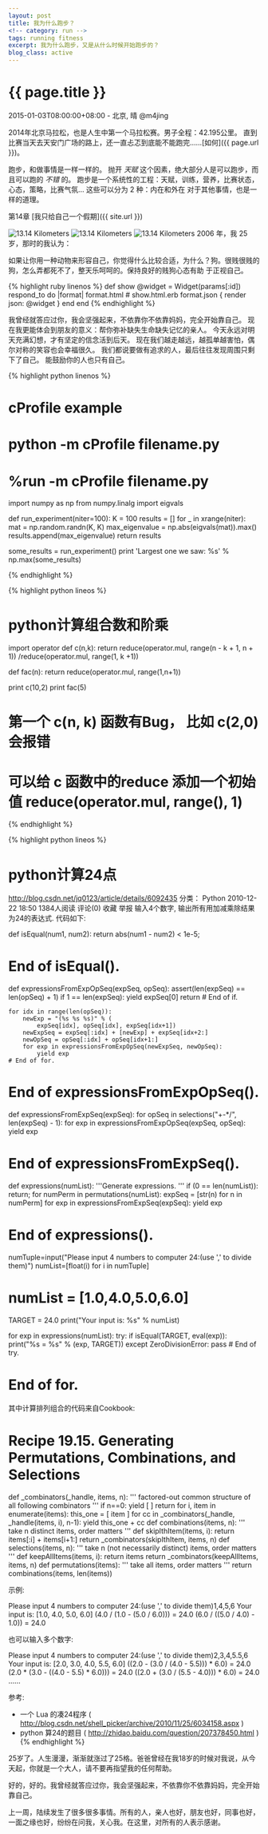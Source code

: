 ```yaml
---
layout: post
title: 我为什么跑步？
<!-- category: run -->
tags: running fitness
excerpt: 我为什么跑步，又是从什么时候开始跑步的？
blog_class: active
---
```


{{ page.title }}
================

<p class="meta">2015-01-03T08:00:00+08:00 - 北京, 晴 @m4jing</p>

2014年北京马拉松，也是人生中第一个马拉松赛。男子全程：42.195公里。
直到比赛当天去天安门广场的路上，还一直忐忑到底能不能跑完……[如何]({{ page.url }})。

跑步，和做事情是一样一样的。
抛开 *天赋* 这个因素，绝大部分人是可以跑步，而且可以跑的 *不错* 的。
跑步是一个系统性的工程：天赋，训练，营养，比赛状态，心态，策略，比赛气氛…
这些可以分为 2 种：内在和外在
对于其他事情，也是一样的道理。

第14章 [我只给自己一个假期]({{ site.url }})

<!-- ![13.14 Kilometers](/images/13-14-km.jpg) -->

<!-- <img src="/images/13-14-km.jpg" alt="13.14 Kilometers" /> -->
<img src="/images/13-14-km.jpg" class="img-responsive" alt="13.14 Kilometers" />
<img src="/images/13-14-km.jpg" class="img-responsive img-thumbnail" alt="13.14 Kilometers" />
<img src="/images/13-14-km.jpg" class="img-responsive img-circle img-thumbnail" alt="13.14 Kilometers" />
2006 年，我 25 岁，那时的我认为：

如果让你用一种动物来形容自己，你觉得什么比较合适，为什么？狗。很贱很贱的狗，怎么弄都死不了，整天乐呵呵的。保持良好的贱狗心态有助 于正视自己。

{% highlight ruby linenos %}
def show
    @widget = Widget(params[:id])
    respond_to do |format|
        format.html # show.html.erb
        format.json { render json: @widget }
    end
end
{% endhighlight %}

我曾经就答应过你，我会坚强起来，不依靠你不依靠妈妈，完全开始靠自己。 现在我更能体会到朋友的意义：帮你弥补缺失生命缺失记忆的亲人。 今天永远对明天充满幻想，才有坚定的信念活到后天。 现在我们越走越远，越孤单越害怕，偶尔对称的笑容也会幸福很久。 我们都说要做有追求的人，最后往往发现周围只剩下了自己。 能鼓励你的人也只有自己。

{% highlight python linenos %}
# cProfile example
# python -m cProfile filename.py
# %run -m cProfile filename.py

import numpy as np
from numpy.linalg import eigvals

def run_experiment(niter=100):
    K = 100
    results = []
    for _ in xrange(niter):
        mat = np.random.randn(K, K)
        max_eigenvalue = np.abs(eigvals(mat)).max()
        results.append(max_eigenvalue)
    return results

some_results = run_experiment()
print 'Largest one we saw: %s' % np.max(some_results)

{% endhighlight %}

{% highlight python lineos %}
# python计算组合数和阶乘
import operator
def c(n,k):
    return reduce(operator.mul, range(n - k + 1, n + 1)) /reduce(operator.mul, range(1, k +1))

def fac(n):
    return reduce(operator.mul, range(1,n+1))

print c(10,2)
print fac(5)

# 第一个 c(n, k) 函数有Bug， 比如 c(2,0) 会报错
# 可以给 c 函数中的reduce 添加一个初始值 reduce(operator.mul, range(), 1)
{% endhighlight %}

{% highlight python lineos %}
# python计算24点
http://blog.csdn.net/jq0123/article/details/6092435
分类： Python 2010-12-22 18:50 1384人阅读 评论(0) 收藏 举报
输入4个数字, 输出所有用加减乘除结果为24的表达式. 代码如下:

def isEqual(num1, num2):
    return abs(num1 - num2) < 1e-5;
# End of isEqual().

def expressionsFromExpOpSeq(expSeq, opSeq):
    assert(len(expSeq) == len(opSeq) + 1)
    if 1 == len(expSeq):
        yield expSeq[0]
        return
    # End of if.
    
    for idx in range(len(opSeq)):
        newExp = "(%s %s %s)" % (
            expSeq[idx], opSeq[idx], expSeq[idx+1])
        newExpSeq = expSeq[:idx] + [newExp] + expSeq[idx+2:]
        newOpSeq = opSeq[:idx] + opSeq[idx+1:]
        for exp in expressionsFromExpOpSeq(newExpSeq, newOpSeq):
            yield exp
    # End of for.
# End of expressionsFromExpOpSeq().

def expressionsFromExpSeq(expSeq):
    for opSeq in selections("+-*/", len(expSeq) - 1):
        for exp in expressionsFromExpOpSeq(expSeq, opSeq):
            yield exp
# End of expressionsFromExpSeq().

def expressions(numList):
    '''Generate expressions.
    '''
    if (0 == len(numList)): return;
    for numPerm in permutations(numList):
        expSeq = [str(n) for n in numPerm]
        for exp in expressionsFromExpSeq(expSeq):
            yield exp
# End of expressions().

numTuple=input("Please input 4 numbers to computer 24:(use ',' to divide them)")
numList=[float(i) for i in numTuple]
# numList = [1.0,4.0,5.0,6.0]
TARGET = 24.0
print("Your input is: %s" % numList)

for exp in expressions(numList):
    try:
        if isEqual(TARGET, eval(exp)):
            print("%s = %s" % (exp, TARGET))
    except ZeroDivisionError:
        pass
    # End of try.
# End of for.    

其中计算排列组合的代码来自Cookbook:

# Recipe 19.15. Generating Permutations, Combinations, and Selections

def _combinators(_handle, items, n):
    ''' factored-out common structure of all following combinators '''
    if n==0:
        yield [  ]
        return
    for i, item in enumerate(items):
        this_one = [ item ]
        for cc in _combinators(_handle, _handle(items, i), n-1):
            yield this_one + cc
def combinations(items, n):
    ''' take n distinct items, order matters '''
    def skipIthItem(items, i):
        return items[:i] + items[i+1:]
    return _combinators(skipIthItem, items, n)
def selections(items, n):
    ''' take n (not necessarily distinct) items, order matters '''
    def keepAllItems(items, i):
        return items
    return _combinators(keepAllItems, items, n)
def permutations(items):
    ''' take all items, order matters '''
    return combinations(items, len(items))

示例:

Please input 4 numbers to computer 24:(use ',' to divide them)1,4,5,6
Your input is: [1.0, 4.0, 5.0, 6.0]
(4.0 / (1.0 - (5.0 / 6.0))) = 24.0
(6.0 / ((5.0 / 4.0) - 1.0)) = 24.0

也可以输入多个数字:

Please input 4 numbers to computer 24:(use ',' to divide them)2,3,4,5.5,6
Your input is: [2.0, 3.0, 4.0, 5.5, 6.0]
((2.0 - (3.0 / (4.0 - 5.5))) * 6.0) = 24.0
(2.0 * (3.0 - ((4.0 - 5.5) * 6.0))) = 24.0
((2.0 + (3.0 / (5.5 - 4.0))) * 6.0) = 24.0
......

参考:

* 一个 Lua 的凑24程序 ( http://blog.csdn.net/shell_picker/archive/2010/11/25/6034158.aspx )
* python 算24的题目 ( http://zhidao.baidu.com/question/207378450.html )
{% endhighlight %}

25岁了。人生漫漫，渐渐就涨过了25格。爸爸曾经在我18岁的时候对我说，从今天起，你就是一个大人，请不要再指望我的任何帮助。

好的，好的。我曾经就答应过你，我会坚强起来，不依靠你不依靠妈妈，完全开始靠自己。

上一周，陆续发生了很多很多事情。所有的人，亲人也好，朋友也好，同事也好，一面之缘也好，纷纷在问我，关心我。在这里，对所有的人表示感谢。